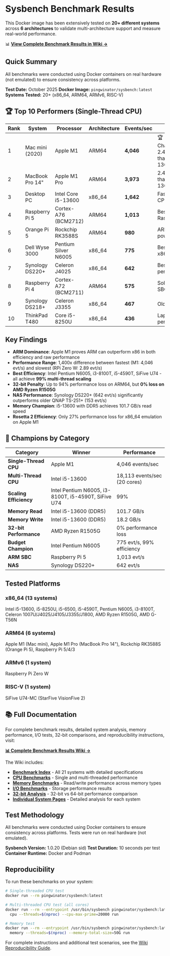 # Sysbench Benchmark Results

This Docker image has been extensively tested on **20+ different systems** across **6 architectures** to validate multi-architecture support and measure real-world performance.

📊 **[View Complete Benchmark Results in Wiki →](https://github.com/pingwinator/sysbench/wiki)**

## Quick Summary

All benchmarks were conducted using Docker containers on real hardware (not emulated) to ensure consistency across platforms.

**Test Date:** October 2025
**Docker Image:** `pingwinator/sysbench:latest`
**Systems Tested:** 20+ (x86_64, ARM64, ARMv6, RISC-V)

## 🏆 Top 10 Performers (Single-Thread CPU)

| Rank | System | Processor | Architecture | Events/sec | Notes |
|------|--------|-----------|--------------|------------|-------|
| 1 | Mac mini (2020) | Apple M1 | ARM64 | **4,046** | 🏆 Champion - 2.46x faster than i5-13600 |
| 2 | MacBook Pro 14" | Apple M1 Pro | ARM64 | **3,973** | 2.42x faster than i5-13600 |
| 3 | Desktop PC | Intel Core i5-13600 | x86_64 | **1,642** | Fastest x86 CPU |
| 4 | Raspberry Pi 5 | Cortex-A76 (BCM2712) | ARM64 | **1,013** | Best Raspberry Pi |
| 5 | Orange Pi 5 | Rockchip RK3588S | ARM64 | **980** | ARM SoC powerhouse |
| 6 | Dell Wyse 3000 | Pentium Silver N6005 | x86_64 | **775** | Best budget x86 |
| 7 | Synology DS220+ | Celeron J4025 | x86_64 | **642** | Best NAS performance |
| 8 | Raspberry Pi 4 | Cortex-A72 (BCM2711) | ARM64 | **575** | Solid ARM SBC |
| 9 | Synology DS218+ | Celeron J3355 | x86_64 | **467** | Older NAS |
| 10 | ThinkPad T480 | Core i5-8250U | x86_64 | **436** | Laptop performance |

## Key Findings

- **ARM Dominance**: Apple M1 proves ARM can outperform x86 in both efficiency and raw performance
- **Performance Range**: 1,400x difference between fastest (M1: 4,046 evt/s) and slowest (RPi Zero W: 2.89 evt/s)
- **Best Efficiency**: Intel Pentium N6005, i3-8100T, i5-4590T, SiFive U74 - all achieve **99% multi-thread scaling**
- **32-bit Penalty**: Up to 94% performance loss on ARM64, but **0% loss on AMD Ryzen R1505G**
- **NAS Performance**: Synology DS220+ (642 evt/s) significantly outperforms older QNAP TS-251+ (153 evt/s)
- **Memory Champion**: i5-13600 with DDR5 achieves 101.7 GB/s read speed
- **Rosetta 2 Efficiency**: Only 27% performance loss for x86_64 emulation on Apple M1

## 🏅 Champions by Category

| Category | Winner | Performance |
|----------|--------|-------------|
| **Single-Thread CPU** | Apple M1 | 4,046 events/sec |
| **Multi-Thread CPU** | Intel i5-13600 | 18,113 events/sec (20 cores) |
| **Scaling Efficiency** | Intel Pentium N6005, i3-8100T, i5-4590T, SiFive U74 | 99% |
| **Memory Read** | Intel i5-13600 (DDR5) | 101.7 GB/s |
| **Memory Write** | Intel i5-13600 (DDR5) | 18.2 GB/s |
| **32-bit Performance** | AMD Ryzen R1505G | 0% performance loss |
| **Budget Champion** | Intel Pentium N6005 | 775 evt/s, 99% efficiency |
| **ARM SBC** | Raspberry Pi 5 | 1,013 evt/s |
| **NAS** | Synology DS220+ | 642 evt/s |

## Tested Platforms

### x86_64 (13 systems)
Intel i5-13600, i5-8250U, i5-6500, i5-4590T, Pentium N6005, i3-8100T, Celeron 1007U/J4025/J4105/J3355/J1800, AMD Ryzen R1505G, AMD G-T56N

### ARM64 (6 systems)
Apple M1 (Mac mini), Apple M1 Pro (MacBook Pro 14"), Rockchip RK3588S (Orange Pi 5), Raspberry Pi 5/4/3

### ARMv6 (1 system)
Raspberry Pi Zero W

### RISC-V (1 system)
SiFive U74-MC (StarFive VisionFive 2)

## 📚 Full Documentation

For complete benchmark results, detailed system analysis, memory performance, I/O tests, 32-bit comparisons, and reproducibility instructions, visit:

**[📊 Complete Benchmark Results Wiki →](https://github.com/pingwinator/sysbench/wiki)**

The Wiki includes:
- **[Benchmark Index](https://github.com/pingwinator/sysbench/wiki/Benchmark-Index)** - All 21 systems with detailed specifications
- **[CPU Benchmarks](https://github.com/pingwinator/sysbench/wiki/CPU_BENCHMARKS)** - Single and multi-threaded performance
- **[Memory Benchmarks](https://github.com/pingwinator/sysbench/wiki/MEMORY_BENCHMARKS)** - Read/write performance across memory types
- **[I/O Benchmarks](https://github.com/pingwinator/sysbench/wiki/IO_BENCHMARKS)** - Storage performance results
- **[32-bit Analysis](https://github.com/pingwinator/sysbench/wiki/32BIT_ANALYSIS)** - 32-bit vs 64-bit performance comparison
- **[Individual System Pages](https://github.com/pingwinator/sysbench/wiki/Home#-tested-systems)** - Detailed analysis for each system

## Test Methodology

All benchmarks were conducted using Docker containers to ensure consistency across platforms. Tests were run on real hardware (not emulated).

**Sysbench Version:** 1.0.20 (Debian sid)
**Test Duration:** 10 seconds per test
**Container Runtime:** Docker and Podman

## Reproducibility

To run these benchmarks on your system:

```bash
# Single-threaded CPU test
docker run --rm pingwinator/sysbench:latest

# Multi-threaded CPU test (all cores)
docker run --rm --entrypoint /usr/bin/sysbench pingwinator/sysbench:latest \
  cpu --threads=$(nproc) --cpu-max-prime=20000 run

# Memory test
docker run --rm --entrypoint /usr/bin/sysbench pingwinator/sysbench:latest \
  memory --threads=$(nproc) --memory-total-size=50G run
```

For complete instructions and additional test scenarios, see the [Wiki Reproducibility Guide](https://github.com/pingwinator/sysbench/wiki/Benchmark-Index#reproducibility).

